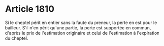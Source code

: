 # Article 1810

Si le cheptel périt en entier sans la faute du preneur, la perte en est pour le bailleur.   S'il n'en périt qu'une partie, la perte est supportée en commun, d'après le prix de l'estimation originaire et celui de l'estimation à l'expiration du cheptel.